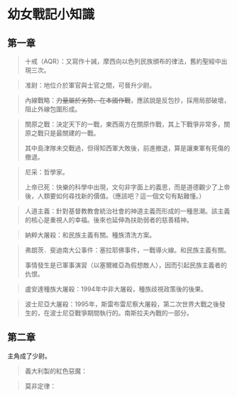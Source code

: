 # 幼女戰記小知識

## 第一章

> 十戒（AQR）：又寫作十誡，摩西向以色列民族頒布的律法，舊約聖經中出現三次。

> 准尉：地位介於軍官與士官之間，可晉升少尉。

> 內線戰略：~~力量屬於劣勢、在本國作戰~~，應該說是反包抄，採用局部破壞，阻止外線包圍形成。

> 關原之戰：決定天下的一戰，東西兩方在關原作戰，其上下戰爭非常多，關原之戰只是最關建的一戰。
>
> 其中島津隊未交戰過，但得知西軍大敗後，前進撤退，算是讓東軍有死傷的撤退。

> 尼采：哲學家。
>
> 上帝已死：快樂的科學中出現，文句非字面上的義思，而是道德觀少了上帝後，人類要如何尋找新的價值。（應該吧？這一個文句有點難懂。）

> 人道主義：針對基督教教會統治社會的神道主義而形成的一種思潮。該主義的核心是重視人的幸福。後來也延伸為扶助弱者的慈善精神。

> 納粹大屠殺：和民族主義有關。種族清洗方案。

> 弗朗茨．斐迪南大公事件：塞拉耶佛事件，一戰導火線。和民族主義有關。
>
> 事情發生是已軍事演習（以塞爾維亞為假想敵人），因而引起民族主義者的仇恨。

> 盧安達種族大屠殺：1994年中非大屠殺，種族歧視政策後的後果。

> 波士尼亞大屠殺：1995年，斯雷布雷尼察大屠殺，第二次世界大戰之後發生的，在波士尼亞戰爭期間執行的。南斯拉夫內戰的一部分。

## 第二章

主角成了少尉。

> 義大利製的紅色惡魔：

> 莫非定律：